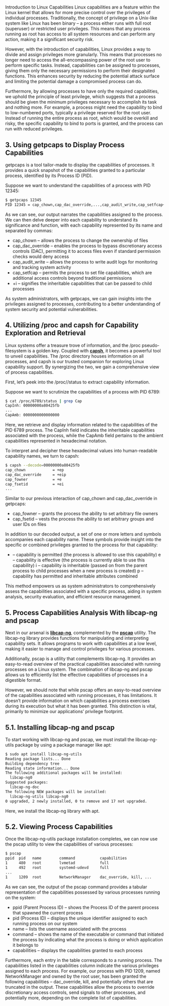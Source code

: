 # **[](https://www.baeldung.com/linux/process-needed-capabilities#introduction-to-linux-capabilities)**

 Introduction to Linux Capabilities
Linux capabilities are a feature within the Linux kernel that allows for more precise control over the privileges of individual processes. Traditionally, the concept of privilege on a Unix-like system like Linux has been binary – a process either runs with full root (superuser) or restricted user privileges. This means that any process running as root has access to all system resources and can perform any action, making it a significant security risk.

However, with the introduction of capabilities, Linux provides a way to divide and assign privileges more granularly. This means that processes no longer need to access the all-encompassing power of the root user to perform specific tasks. Instead, capabilities can be assigned to processes, giving them only the necessary permissions to perform their designated functions. This enhances security by reducing the potential attack surface and limiting the potential damage a compromised process can do.

Furthermore, by allowing processes to have only the required capabilities, we uphold the principle of least privilege, which suggests that a process should be given the minimum privileges necessary to accomplish its task and nothing more. For example, a process might need the capability to bind to low-numbered ports, typically a privilege reserved for the root user. Instead of running the entire process as root, which would be overkill and risky, the specific capability to bind to ports is granted, and the process can run with reduced privileges.

## 3. Using getpcaps to Display Process Capabilities

getpcaps is a tool tailor-made to display the capabilities of processes. It provides a quick snapshot of the capabilities granted to a particular process, identified by its Process ID (PID).

Suppose we want to understand the capabilities of a process with PID 12345:

```bash
$ getpcaps 12345
PID 12345 = cap_chown,cap_dac_override,...,cap_audit_write,cap_setfcap+i
```

As we can see, our output narrates the capabilities assigned to the process. We can then delve deeper into each capability to understand its significance and function, with each capability represented by its name and separated by commas:

- cap_chown – allows the process to change the ownership of files
- cap_dac_override – enables the process to bypass discretionary access controls (DAC), permitting it to access files even if standard permission checks would deny access
- cap_audit_write – allows the process to write audit logs for monitoring and tracking system activity
- cap_setfcap – permits the process to set file capabilities, which are additional access controls beyond traditional permissions
- +i – signifies the inheritable capabilities that can be passed to child processes

As system administrators, with getpcaps, we can gain insights into the privileges assigned to processes, contributing to a better understanding of system security and potential vulnerabilities.

## 4. Utilizing /proc and capsh for Capability Exploration and Retrieval

Linux systems offer a treasure trove of information, and the /proc pseudo-filesystem is a golden key. Coupled with **[capsh](https://man7.org/linux/man-pages/man1/capsh.1.html)**, it becomes a powerful tool to unveil capabilities. The /proc directory houses information on all processes, and capsh is our trusted companion for exploring Linux capability support. By synergizing the two, we gain a comprehensive view of process capabilities.

First, let’s peek into the /proc/<PID>/status to extract capability information.

Suppose we want to scrutinize the capabilities of a process with PID 6789:

```bash
$ cat /proc/6789/status | grep Cap
CapInh: 00000000a80425fb
...
CapAmb: 0000000000000000
```

Here, we retrieve and display information related to the capabilities of the PID 6789 process. The CapInh field indicates the inheritable capabilities associated with the process, while the CapAmb field pertains to the ambient capabilities represented in hexadecimal notation.

To interpret and decipher these hexadecimal values into human-readable capability names, we turn to capsh:

```bash
$ capsh --decode=00000000a80425fb
cap_chown            = +ep
cap_dac_override     = +eip
cap_fowner           = +e
cap_fsetid           = +ei
...
```

Similar to our previous interaction of cap_chown and cap_dac_override in getpcaps:

- cap_fowner – grants the process the ability to set arbitrary file owners
- cap_fsetid – vests the process the ability to set arbitrary groups and user IDs on files

In addition to our decoded output, a set of one or more letters and symbols accompanies each capability name. These symbols provide insight into the specific or combined privileges granted to the process for that capability:

- – capability is permitted (the process is allowed to use this capability)
e – capability is effective (the process is currently able to use this capability)
i – capability is inheritable (passed on from the parent process to child processes when a new process is created)
p – capability has permitted and inheritable attributes combined

This method empowers us as system administrators to comprehensively assess the capabilities associated with a specific process, aiding in system analysis, security evaluation, and efficient resource management.

## 5. Process Capabilities Analysis With libcap-ng and pscap

Next in our arsenal is **[libcap-ng](https://people.redhat.com/sgrubb/libcap-ng/)**, complemented by the **[pscap](https://man7.org/linux/man-pages/man8/pscap.8.html)** utility. The libcap-ng library provides functions for manipulating and interpreting capability sets. It allows programs to work with capabilities at a low level, making it easier to manage and control privileges for various processes.

Additionally, pscap is a utility that complements libcap-ng. It provides an easy-to-read overview of the practical capabilities associated with running processes on a Linux system. The combination of libcap-ng and pscap allows us to efficiently list the effective capabilities of processes in a digestible format.

However, we should note that while pscap offers an easy-to-read overview of the capabilities associated with running processes, it has limitations. It doesn’t provide information on which capabilities a process exercises during its execution but what it has been granted. This distinction is vital, primarily to minimize our applications’ privilege footprint.

## 5.1. Installing libcap-ng and pscap

To start working with libcap-ng and pscap, we must install the libcap-ng-utils package by using a package manager like apt:

```bash
$ sudo apt install libcap-ng-utils
Reading package lists... Done
Building dependency tree
Reading state information... Done
The following additional packages will be installed:
  libcap-ng0
Suggested packages:
  libcap-ng-doc
The following NEW packages will be installed:
  libcap-ng-utils libcap-ng0
0 upgraded, 2 newly installed, 0 to remove and 17 not upgraded.
```

Here, we install the libcap-ng library with apt.

## 5.2. Viewing Process Capabilities

Once the libcap-ng-utils package installation completes, we can now use the pscap utility to view the capabilities of various processes:

```bash
$ pscap
ppid  pid   name        command           capabilities
1     480   root        lvmetad           full
1     492   root        systemd-udevd     full
...
1     1209  root        NetworkManager    dac_override, kill, ...
```

As we can see, the output of the pscap command provides a tabular representation of the capabilities possessed by various processes running on the system:

- ppid (Parent Process ID) – shows the Process ID of the parent process that spawned the current process
- pid (Process ID) – displays the unique identifier assigned to each running process on our system
- name – lists the username associated with the process
- command – shows the name of the executable or command that initiated the process by indicating what the process is doing or which application it belongs to
- capabilities – displays the capabilities granted to each process

Furthermore, each entry in the table corresponds to a running process. The capabilities listed in the capabilities column indicate the various privileges assigned to each process. For example, our process with PID 1209, named NetworkManager and owned by the root user, has been granted the following capabilities – dac_override, kill, and potentially others that are truncated in the output. These capabilities allow the process to override discretionary access controls, send signals to other processes, and potentially more, depending on the complete list of capabilities.
